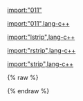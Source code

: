 [import:"011"](main.py)

[import:"011",lang-c++](main.cpp)

[import:"lstrip",lang-c++](_vendor/pythonic/include/pythonic/strings.hpp)

[import:"rstrip",lang-c++](_vendor/pythonic/include/pythonic/strings.hpp)

[import:"strip",lang-c++](_vendor/pythonic/include/pythonic/strings.hpp)

{% raw %}
<div id="disqus_thread"/>
{% endraw %}